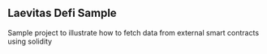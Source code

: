 ## Laevitas Defi Sample
<p>Sample project to illustrate how to fetch data from external smart contracts using solidity</p>